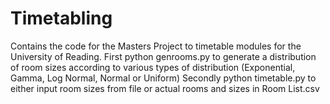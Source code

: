 # Timetabling
Contains the code for the Masters Project to timetable modules for the University of Reading.
First python genrooms.py to generate a distribution of room sizes according to various types
of distribution (Exponential, Gamma, Log Normal, Normal or Uniform)
Secondly python timetable.py to either input room sizes from file or actual rooms and sizes in Room List.csv
